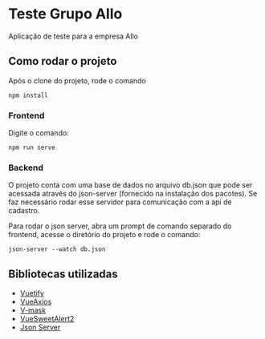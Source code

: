 # Teste Grupo Allo
 
 Aplicação de teste  para a empresa Allo

## Como rodar o projeto

Após o clone do projeto, rode o comando 
```
npm install
```

### Frontend

Digite o comando: 

```
npm run serve
```

### Backend

O projeto conta com uma base de dados no arquivo db.json que pode ser acessada através do json-server (fornecido na instalação dos pacotes). Se faz necessário rodar esse servidor para comunicação com a api de cadastro.

Para rodar o json server, abra um prompt de comando separado do frontend, acesse o diretório do projeto e rode o comando:
 ```
 json-server --watch db.json
 ```

## Bibliotecas utilizadas
 - [Vuetify](https://vuetifyjs.com/en/)
 - [VueAxios](https://www.npmjs.com/package/vue-axios)
 - [V-mask](https://www.npmjs.com/package/v-mask)
 - [VueSweetAlert2](https://www.npmjs.com/package/vue-sweetalert2)
 - [Json Server](https://www.npmjs.com/package/json-server)


